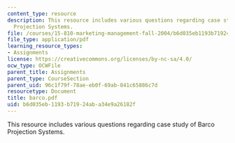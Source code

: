 ```yaml
---
content_type: resource
description: This resource includes various questions regarding case study of Barco
  Projection Systems.
file: /courses/15-810-marketing-management-fall-2004/b6d035eb1193b71924aba34e9a26182f_barco.pdf
file_type: application/pdf
learning_resource_types:
- Assignments
license: https://creativecommons.org/licenses/by-nc-sa/4.0/
ocw_type: OCWFile
parent_title: Assignments
parent_type: CourseSection
parent_uid: 96c1f79f-78ae-eb0f-69ab-841c65886c7d
resourcetype: Document
title: barco.pdf
uid: b6d035eb-1193-b719-24ab-a34e9a26182f
---
```

This resource includes various questions regarding case study of Barco Projection Systems.